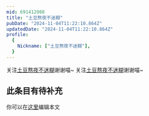 ```yaml
---
mid: 691412008
title: "土豆熬夜不迷糊"
pubDate: "2024-11-04T11:22:10.864Z"
updatedDate: "2024-11-04T11:22:10.864Z"
profile:
  {
    Nickname: ["土豆熬夜不迷糊"],
  }
---
```


关注[土豆熬夜不迷糊](https://space.bilibili.com/691412008)谢谢喵~ 关注[土豆熬夜不迷糊](https://space.bilibili.com/691412008)谢谢喵~

## 此条目有待补充
你可以在[这里](https://github.com/Yuhanawa/VTuber.ICU/edit/master/src/content/v/土豆熬夜不迷糊/index.md)编辑本文
